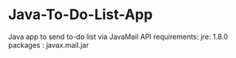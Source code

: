 # Java-To-Do-List-App
Java app to send to-do list via JavaMail API
requirements: jre: 1.8.0
packages : javax.mail.jar 
